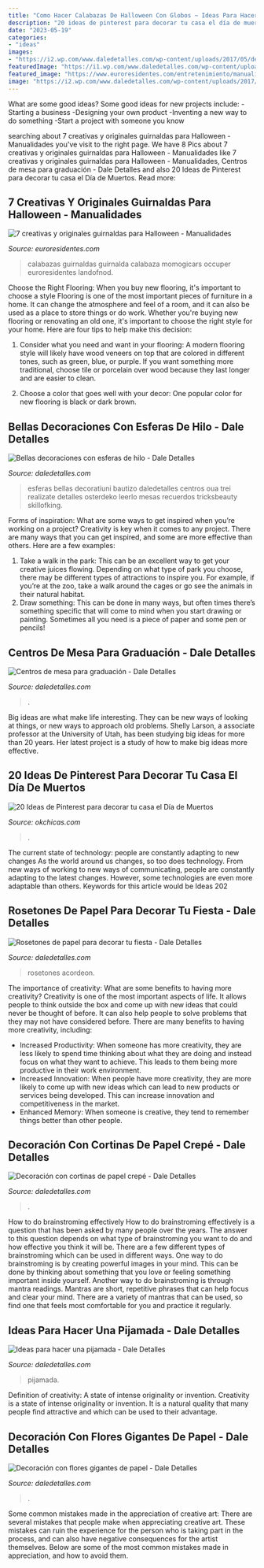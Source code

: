 ```yaml
---
title: "Como Hacer Calabazas De Halloween Con Globos ~ Ideas Para Hacer Una Pijamada"
description: "20 ideas de pinterest para decorar tu casa el día de muertos"
date: "2023-05-19"
categories:
- "ideas"
images:
- "https://i2.wp.com/www.daledetalles.com/wp-content/uploads/2017/05/decoraciones-con-esferas-de-hilo9.jpg?resize=564%2C755"
featuredImage: "https://i1.wp.com/www.daledetalles.com/wp-content/uploads/2017/06/graduacion-centros-de-mesa9.jpg"
featured_image: "https://www.euroresidentes.com/entretenimiento/manualidades/wp-content/uploads/sites/17/2015/10/guirnalda-calabazas-lana.jpg"
image: "https://i2.wp.com/www.daledetalles.com/wp-content/uploads/2017/05/decoraciones-con-esferas-de-hilo9.jpg?resize=564%2C755"
---
```



What are some good ideas?
Some good ideas for new projects include: 
-Starting a business 
-Designing your own product 
-Inventing a new way to do something 
-Start a project with someone you know

	

		
searching about 7 creativas y originales guirnaldas para Halloween - Manualidades you've visit to the right page. We have 8 Pics about 7 creativas y originales guirnaldas para Halloween - Manualidades like 7 creativas y originales guirnaldas para Halloween - Manualidades, Centros de mesa para graduación - Dale Detalles and also 20 Ideas de Pinterest para decorar tu casa el Día de Muertos. Read more:
		
    
## 7 Creativas Y Originales Guirnaldas Para Halloween - Manualidades

<img loading=lazy src="https://www.euroresidentes.com/entretenimiento/manualidades/wp-content/uploads/sites/17/2015/10/guirnalda-calabazas-lana.jpg" onerror="this.onerror=null;this.src='https://tse3.mm.bing.net/th?id=OIP.0NKsxAaRJsYIfDVsLAUifAHaK3&amp;pid=15.1';" alt="7 creativas y originales guirnaldas para Halloween - Manualidades">

_Source: euroresidentes.com_

>calabazas guirnaldas guirnalda calabaza momogicars occuper euroresidentes landofnod. 

	

Choose the Right Flooring: When you buy new flooring, it's important to choose a style
Flooring is one of the most important pieces of furniture in a home. It can change the atmosphere and feel of a room, and it can also be used as a place to store things or do work. Whether you're buying new flooring or renovating an old one, it's important to choose the right style for your home. Here are four tips to help make this decision: 
1. Consider what you need and want in your flooring: A modern flooring style will likely have wood veneers on top that are colored in different tones, such as green, blue, or purple. If you want something more traditional, choose tile or porcelain over wood because they last longer and are easier to clean. 

2. Choose a color that goes well with your decor: One popular color for new flooring is black or dark brown.

    
## Bellas Decoraciones Con Esferas De Hilo - Dale Detalles

<img loading=lazy src="https://i2.wp.com/www.daledetalles.com/wp-content/uploads/2017/05/decoraciones-con-esferas-de-hilo9.jpg?resize=564%2C755" onerror="this.onerror=null;this.src='https://tse2.mm.bing.net/th?id=OIP.rI7QcKGF8lSHjM70PgruwQHaJ6&amp;pid=15.1';" alt="Bellas decoraciones con esferas de hilo - Dale Detalles">

_Source: daledetalles.com_

>esferas bellas decoratiuni bautizo daledetalles centros oua trei realizate detalles osterdeko leerlo mesas recuerdos tricksbeauty skillofking. 

	

Forms of inspiration: What are some ways to get inspired when you’re working on a project?
Creativity is key when it comes to any project. There are many ways that you can get inspired, and some are more effective than others. Here are a few examples: 
1. Take a walk in the park: This can be an excellent way to get your creative juices flowing. Depending on what type of park you choose, there may be different types of attractions to inspire you. For example, if you’re at the zoo, take a walk around the cages or go see the animals in their natural habitat. 
2. Draw something: This can be done in many ways, but often times there’s something specific that will come to mind when you start drawing or painting. Sometimes all you need is a piece of paper and some pen or pencils!

    
## Centros De Mesa Para Graduación - Dale Detalles

<img loading=lazy src="https://i1.wp.com/www.daledetalles.com/wp-content/uploads/2017/06/graduacion-centros-de-mesa9.jpg" onerror="this.onerror=null;this.src='https://tse2.mm.bing.net/th?id=OIP.JULiFP-zZSbQ8YCZzeOxaQHaLC&amp;pid=15.1';" alt="Centros de mesa para graduación - Dale Detalles">

_Source: daledetalles.com_

>. 

	

Big ideas are what make life interesting. They can be new ways of looking at things, or new ways to approach old problems. Shelly Larson, a associate professor at the University of Utah, has been studying big ideas for more than 20 years. Her latest project is a study of how to make big ideas more effective.

    
## 20 Ideas De Pinterest Para Decorar Tu Casa El Día De Muertos

<img loading=lazy src="https://www.okchicas.com/wp-content/uploads/2017/10/01-dia-de-muertos.jpg" onerror="this.onerror=null;this.src='https://tse3.mm.bing.net/th?id=OIP.eVXGiay7UUNRhyMcsnU_6gAAAA&amp;pid=15.1';" alt="20 Ideas de Pinterest para decorar tu casa el Día de Muertos">

_Source: okchicas.com_

>. 

	

The current state of technology: people are constantly adapting to new changes
As the world around us changes, so too does technology. From new ways of working to new ways of communicating, people are constantly adapting to the latest changes. However, some technologies are even more adaptable than others. Keywords for this article would be Ideas 202
    
## Rosetones De Papel Para Decorar Tu Fiesta - Dale Detalles

<img loading=lazy src="https://i1.wp.com/www.daledetalles.com/wp-content/uploads/2017/02/flor-acordeon-o-roseton13.jpg" onerror="this.onerror=null;this.src='https://tse4.mm.bing.net/th?id=OIP.325q-LtAU7ZI-mZvNrVc8QHaJ4&amp;pid=15.1';" alt="Rosetones de papel para decorar tu fiesta - Dale Detalles">

_Source: daledetalles.com_

>rosetones acordeon. 

	

The importance of creativity: What are some benefits to having more creativity?
Creativity is one of the most important aspects of life. It allows people to think outside the box and come up with new ideas that could never be thought of before. It can also help people to solve problems that they may not have considered before. There are many benefits to having more creativity, including: 
- Increased Productivity: When someone has more creativity, they are less likely to spend time thinking about what they are doing and instead focus on what they want to achieve. This leads to them being more productive in their work environment. 
- Increased Innovation: When people have more creativity, they are more likely to come up with new ideas which can lead to new products or services being developed. This can increase innovation and competitiveness in the market. 
- Enhanced Memory: When someone is creative, they tend to remember things better than other people.

    
## Decoración Con Cortinas De Papel Crepé - Dale Detalles

<img loading=lazy src="https://i0.wp.com/www.daledetalles.com/wp-content/uploads/2016/08/decoracion-con-papel-creppe9.jpg?resize=564%2C752" onerror="this.onerror=null;this.src='https://tse3.mm.bing.net/th?id=OIP.picpXl-tqYDqsAutuWGWxQHaJ4&amp;pid=15.1';" alt="Decoración con cortinas de papel crepé - Dale Detalles">

_Source: daledetalles.com_

>. 

	

How to do brainstroming effectively
How to do brainstroming effectively is a question that has been asked by many people over the years. The answer to this question depends on what type of brainstroming you want to do and how effective you think it will be. There are a few different types of brainstroming which can be used in different ways. 
One way to do brainstroming is by creating powerful images in your mind. This can be done by thinking about something that you love or feeling something important inside yourself. Another way to do brainstroming is through mantra readings. Mantras are short, repetitive phrases that can help focus and clear your mind. There are a variety of mantras that can be used, so find one that feels most comfortable for you and practice it regularly.

    
## Ideas Para Hacer Una Pijamada - Dale Detalles

<img loading=lazy src="https://i2.wp.com/www.daledetalles.com/wp-content/uploads/2016/02/1-10.jpg" onerror="this.onerror=null;this.src='https://tse3.mm.bing.net/th?id=OIP.T9b_gFNttdO2kSe7yXaIlAHaKI&amp;pid=15.1';" alt="Ideas para hacer una pijamada - Dale Detalles">

_Source: daledetalles.com_

>pijamada. 

	

Definition of creativity: A state of intense originality or invention.
Creativity is a state of intense originality or invention. It is a natural quality that many people find attractive and which can be used to their advantage.

    
## Decoración Con Flores Gigantes De Papel - Dale Detalles

<img loading=lazy src="https://www.daledetalles.com/wp-content/uploads/2016/06/decoración-con-flores-gigantes-de-papel14.jpg" onerror="this.onerror=null;this.src='https://tse1.mm.bing.net/th?id=OIP.L1whXqasZmPG0bdcTrZatAHaHa&amp;pid=15.1';" alt="Decoración con flores gigantes de papel - Dale Detalles">

_Source: daledetalles.com_

>. 

	

Some common mistakes made in the appreciation of creative art:
There are several mistakes that people make when appreciating creative art. These mistakes can ruin the experience for the person who is taking part in the process, and can also have negative consequences for the artist themselves. Below are some of the most common mistakes made in appreciation, and how to avoid them.

